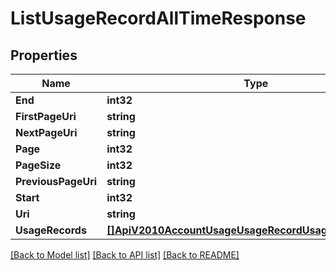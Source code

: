 # ListUsageRecordAllTimeResponse

## Properties
Name | Type | Notes
------------ | ------------- | -------------
**End** | **int32** | [optional] 
**FirstPageUri** | **string** | [optional] 
**NextPageUri** | **string** | [optional] 
**Page** | **int32** | [optional] 
**PageSize** | **int32** | [optional] 
**PreviousPageUri** | **string** | [optional] 
**Start** | **int32** | [optional] 
**Uri** | **string** | [optional] 
**UsageRecords** | [**[]ApiV2010AccountUsageUsageRecordUsageRecordAllTime**](api.v2010.account.usage.usage_record.usage_record_all_time.md) | [optional] 

[[Back to Model list]](../README.md#documentation-for-models) [[Back to API list]](../README.md#documentation-for-api-endpoints) [[Back to README]](../README.md)


